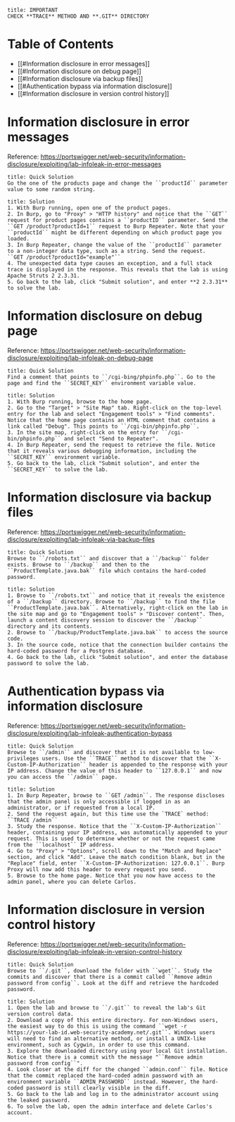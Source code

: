 ```ad-danger
title: IMPORTANT
CHECK **TRACE** METHOD AND **.GIT** DIRECTORY
```
# Table of Contents

- [[#Information disclosure in error messages]]
- [[#Information disclosure on debug page]]
- [[#Information disclosure via backup files]]
- [[#Authentication bypass via information disclosure]]
- [[#Information disclosure in version control history]]

# Information disclosure in error messages
Reference: https://portswigger.net/web-security/information-disclosure/exploiting/lab-infoleak-in-error-messages

```ad-hint
title: Quick Solution
Go the one of the products page and change the ``productId`` parameter value to some random string.
```

```ad-done
title: Solution
1. With Burp running, open one of the product pages.
2. In Burp, go to "Proxy" > "HTTP history" and notice that the ``GET`` request for product pages contains a ``productID`` parameter. Send the ``GET /product?productId=1`` request to Burp Repeater. Note that your ``productId`` might be different depending on which product page you loaded.
3. In Burp Repeater, change the value of the ``productId`` parameter to a non-integer data type, such as a string. Send the request.
``GET /product?productId="example"``
4. The unexpected data type causes an exception, and a full stack trace is displayed in the response. This reveals that the lab is using Apache Struts 2 2.3.31.
5. Go back to the lab, click "Submit solution", and enter **2 2.3.31** to solve the lab.
```

# Information disclosure on debug page
Reference: https://portswigger.net/web-security/information-disclosure/exploiting/lab-infoleak-on-debug-page

```ad-hint
title: Quick Solution
Find a comment that points to ``/cgi-bing/phpinfo.php``. Go to the page and find the ``SECRET_KEY`` environment variable value.
```

```ad-done
title: Solution
1. With Burp running, browse to the home page.
2. Go to the "Target" > "Site Map" tab. Right-click on the top-level entry for the lab and select "Engagement tools" > "Find comments". Notice that the home page contains an HTML comment that contains a link called "Debug". This points to ``/cgi-bin/phpinfo.php``.
3. In the site map, right-click on the entry for ``/cgi-bin/phpinfo.php`` and select "Send to Repeater".
4. In Burp Repeater, send the request to retrieve the file. Notice that it reveals various debugging information, including the ``SECRET_KEY`` environment variable.
5. Go back to the lab, click "Submit solution", and enter the ``SECRET_KEY`` to solve the lab.
```

# Information disclosure via backup files
Reference: https://portswigger.net/web-security/information-disclosure/exploiting/lab-infoleak-via-backup-files

```ad-hint
title: Quick Solution
Browse to ``/robots.txt`` and discover that a ``/backup`` folder exists. Browse to ``/backup`` and then to the ``ProductTemplate.java.bak`` file which contains the hard-coded password.
```

```ad-done
title: Solution
1. Browse to ``/robots.txt`` and notice that it reveals the existence of a ``/backup`` directory. Browse to ``/backup`` to find the file ``ProductTemplate.java.bak``. Alternatively, right-click on the lab in the site map and go to "Engagement tools" > "Discover content". Then, launch a content discovery session to discover the ``/backup`` directory and its contents.
2. Browse to ``/backup/ProductTemplate.java.bak`` to access the source code.
3. In the source code, notice that the connection builder contains the hard-coded password for a Postgres database.
4. Go back to the lab, click "Submit solution", and enter the database password to solve the lab.
```

# Authentication bypass via information disclosure
Reference: https://portswigger.net/web-security/information-disclosure/exploiting/lab-infoleak-authentication-bypass

```ad-hint
title: Quick Solution
Browse to ``/admin`` and discover that it is not available to low-privileges users. Use the ``TRACE`` method to discover that the ``X-Custom-IP-Authorization`` header is appended to the response with your IP address. Change the value of this header to ``127.0.0.1`` and now you can access the ``/admin`` page.
```

```ad-done
title: Solution
1. In Burp Repeater, browse to ``GET /admin``. The response discloses that the admin panel is only accessible if logged in as an administrator, or if requested from a local IP.
2. Send the request again, but this time use the `TRACE` method:
``TRACE /admin``
3. Study the response. Notice that the ``X-Custom-IP-Authorization`` header, containing your IP address, was automatically appended to your request. This is used to determine whether or not the request came from the ``localhost`` IP address.
4. Go to "Proxy" > "Options", scroll down to the "Match and Replace" section, and click "Add". Leave the match condition blank, but in the "Replace" field, enter ``X-Custom-IP-Authorization: 127.0.0.1``. Burp Proxy will now add this header to every request you send.
5. Browse to the home page. Notice that you now have access to the admin panel, where you can delete Carlos.
```

# Information disclosure in version control history
Reference: https://portswigger.net/web-security/information-disclosure/exploiting/lab-infoleak-in-version-control-history

```ad-hint
title: Quick Solution
Browse to ``/.git``, download the folder with ``wget``. Study the commits and discover that there is a commit called ``Remove admin password from config``. Look at the diff and retrieve the hardcoded password.
```

```ad-done
title: Solution
1. Open the lab and browse to ``/.git`` to reveal the lab's Git version control data.
2. Download a copy of this entire directory. For non-Windows users, the easiest way to do this is using the command ``wget -r https://your-lab-id.web-security-academy.net/.git``. Windows users will need to find an alternative method, or install a UNIX-like environment, such as Cygwin, in order to use this command.
3. Explore the downloaded directory using your local Git installation. Notice that there is a commit with the message "``Remove admin password from config``".
4. Look closer at the diff for the changed ``admin.conf`` file. Notice that the commit replaced the hard-coded admin password with an environment variable ``ADMIN_PASSWORD`` instead. However, the hard-coded password is still clearly visible in the diff.
5. Go back to the lab and log in to the administrator account using the leaked password.
6. To solve the lab, open the admin interface and delete Carlos's account.
```
